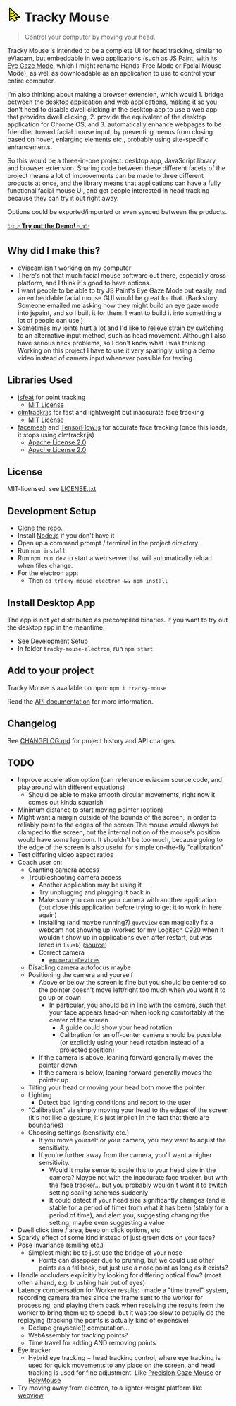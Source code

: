 # ![](./images/tracky-mouse-logo-32.png) Tracky Mouse

> Control your computer by moving your head.

Tracky Mouse is intended to be a complete UI for head tracking, similar to [eViacam](https://github.com/cmauri/eviacam), but embeddable in web applications (such as [JS Paint, with its Eye Gaze Mode](https://jspaint.app/#eye-gaze-mode), which I might rename Hands-Free Mode or Facial Mouse Mode), as well as downloadable as an application to use to control your entire computer.

I'm also thinking about making a browser extension, which would 1. bridge between the desktop application and web applications, making it so you don't need to disable dwell clicking in the desktop app to use a web app that provides dwell clicking, 2. provide the equivalent of the desktop application for Chrome OS, and 3. automatically enhance webpages to be friendlier toward facial mouse input, by preventing menus from closing based on hover, enlarging elements etc., probably using site-specific enhancements.

So this would be a three-in-one project: desktop app, JavaScript library, and browser extension.
Sharing code between these different facets of the project means a lot of improvements can be made to three different products at once, and the library means that applications can have a fully functional facial mouse UI, and get people interested in head tracking because they can try it out right away.

Options could be exported/imported or even synced between the products.

[✨👉 **Try out the Demo!** 👈✨](https://1j01.github.io/tracky-mouse/)

## Why did I make this?

- eViacam isn't working on my computer
- There's not that much facial mouse software out there, especially cross-platform, and I think it's good to have options.
- I want people to be able to try JS Paint's Eye Gaze Mode out easily, and an embeddable facial mouse GUI would be great for that. (Backstory: Someone emailed me asking how they might build an eye gaze mode into jspaint, and so I built it for them. I want to build it into something a lot of people can use.)
- Sometimes my joints hurt a lot and I'd like to relieve strain by switching to an alternative input method, such as head movement. Although I also have serious neck problems, so I don't know what I was thinking. Working on this project I have to use it very sparingly, using a demo video instead of camera input whenever possible for testing.

## Libraries Used

- [jsfeat](https://github.com/inspirit/jsfeat) for point tracking
	- [MIT License](https://github.com/inspirit/jsfeat/blob/master/LICENSE)
- [clmtrackr.js](https://github.com/auduno/clmtrackr) for fast and lightweight but inaccurate face tracking
	- [MIT License](https://github.com/auduno/clmtrackr/blob/dev/LICENSE.txt)
- [facemesh](https://github.com/tensorflow/tfjs-models/tree/master/facemesh#mediapipe-facemesh) and [TensorFlow.js](https://www.tensorflow.org/) for accurate face tracking (once this loads, it stops using clmtrackr.js)
	- [Apache License 2.0](https://github.com/tensorflow/tfjs-models/blob/master/LICENSE)
	- [Apache License 2.0](https://github.com/tensorflow/tensorflow/blob/master/LICENSE)

## License

MIT-licensed, see [LICENSE.txt](./LICENSE.txt)

## Development Setup

- [Clone the repo.](https://help.github.com/articles/cloning-a-repository/)
- Install [Node.js](https://nodejs.org/) if you don't have it
- Open up a command prompt / terminal in the project directory.
- Run `npm install`
- Run `npm run dev` to start a web server that will automatically reload when files change.
- For the electron app:
	- Then `cd tracky-mouse-electron && npm install`

## Install Desktop App

The app is not yet distributed as precompiled binaries.
If you want to try out the desktop app in the meantime:

- See Development Setup
- In folder `tracky-mouse-electron`, run `npm start`

## Add to your project

Tracky Mouse is available on npm:
`npm i tracky-mouse`

Read the [API documentation](./API.md) for more information.

## Changelog

See [CHANGELOG.md](./CHANGELOG.md) for project history and API changes.

## TODO

- Improve acceleration option (can reference eviacam source code, and play around with different equations)
	- Should be able to make smooth circular movements, right now it comes out kinda squarish
- Minimum distance to start moving pointer (option)
- Might want a margin outside of the bounds of the screen, in order to reliably point to the edges of the screen
The mouse would always be clamped to the screen, but the internal notion of the mouse's position would have some legroom.
It shouldn't be too much, because going to the edge of the screen is also useful for simple on-the-fly "calibration"
- Test differing video aspect ratios
- Coach user on:
	- Granting camera access
	- Troubleshooting camera access
		- Another application may be using it
		- Try unplugging and plugging it back in
		- Make sure you can use your camera with another application (but close this application before trying to get it to work in here again)
		- Installing (and maybe running?) `guvcview` can magically fix a webcam not showing up (worked for my Logitech C920 when it wouldn't show up in applications even after restart, but was listed in `lsusb`) ([source](https://forums.linuxmint.com/viewtopic.php?t=131011))
		- Correct camera
			- [`enumerateDevices`](https://developer.mozilla.org/en-US/docs/Web/API/MediaDevices/enumerateDevices)
	- Disabling camera autofocus maybe
	- Positioning the camera and yourself
		- Above or below the screen is fine but you should be centered so the pointer doesn't move left/right too much when you want it to go up or down
			- In particular, you should be in line with the camera, such that your face appears head-on when looking comfortably at the center of the screen
				- A guide could show your head rotation
				- Calibration for an off-center camera should be possible (or explicitly using your head rotation instead of a projected position)
		- If the camera is above, leaning forward generally moves the pointer down
		- If the camera is below, leaning forward generally moves the pointer up
	- Tilting your head or moving your head both move the pointer
	- Lighting
		- Detect bad lighting conditions and report to the user
	- "Calibration" via simply moving your head to the edges of the screen (it's not like a gesture, it's just implicit in the fact that there are boundaries)
	- Choosing settings (sensitivity etc.)
		- If you move yourself or your camera, you may want to adjust the sensitivity.
		- If you're further away from the camera, you'll want a higher sensitivity.
			- Would it make sense to scale this to your head size in the camera? Maybe not with the inaccurate face tracker, but with the face tracker... but you probably wouldn't want it to switch setting scaling schemes suddenly
			- It could detect if your head size significantly changes (and is stable for a period of time) from what it has been (stably for a period of time), and alert you, suggesting changing the setting, maybe even suggesting a value
- Dwell click time / area, beep on click options, etc.
- Sparkly effect of some kind instead of just green dots on your face?
- Pose invariance (smiling etc.)
	- Simplest might be to just use the bridge of your nose
		- Points can disappear due to pruning, but we could use other points as a fallback, but just use a nose point as long as it exists?
- Handle occluders explicitly by looking for differing optical flow? (most often a hand, e.g. brushing hair out of eyes)
- Latency compensation for Worker results: I made a "time travel" system, recording camera frames since the frame sent to the worker for processing, and playing them back when receiving the results from the worker to bring them up to speed, but it was too slow to actually do the replaying (tracking the points is actually kind of expensive)
	- Dedupe grayscale() computation...
	- WebAssembly for tracking points?
	- Time travel for adding AND removing points
- Eye tracker
	- Hybrid eye tracking + head tracking control, where eye tracking is used for quick movements to any place on the screen, and head tracking is used for fine adjustment. Like [Precision Gaze Mouse](https://precisiongazemouse.org/) or [PolyMouse](https://github.com/trishume/PolyMouse)
- Try moving away from electron, to a lighter-weight platform like [webview](https://github.com/webview/webview)
